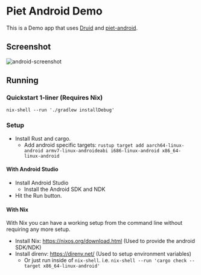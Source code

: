 # Piet Android Demo

This is a Demo app that uses [Druid](https://github.com/xi-editor/druid/) and
[piet-android](https://github.com/marcopolo/piet).

## Screenshot
![android-screenshot](https://marcopolo.keybase.pub/android-druid.png)

## Running

### Quickstart 1-liner (Requires Nix)

```nix-shell --run './gradlew installDebug'```

### Setup

* Install Rust and cargo.
  * Add android specific targets: `rustup target add aarch64-linux-android
    armv7-linux-androideabi i686-linux-android x86_64-linux-android`

#### With Android Studio

* Install Android Studio
  * Install the Android SDK and NDK
* Hit the Run button.

#### With Nix

With Nix you can have a working setup from the command line without requiring
any more setup.
* Install Nix: https://nixos.org/download.html (Used to provide the android
  SDK/NDK)
* Install direnv: https://direnv.net/ (Used to setup environment variables)
  * Or just run inside of `nix-shell`. i.e. `nix-shell --run 'cargo check
    --target x86_64-linux-android'`
